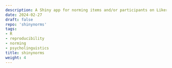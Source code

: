 ```yaml
---
description: A Shiny app for norming items and/or participants on Likert ratings using cumulative link mixed effects models (CLMMs).
date: 2024-02-27
draft: false
repo: 'shinynorms'
tags:
- R
- reproducibility
- norming
- psycholinguistics
title: shinynorms
weight: 4
---
```

